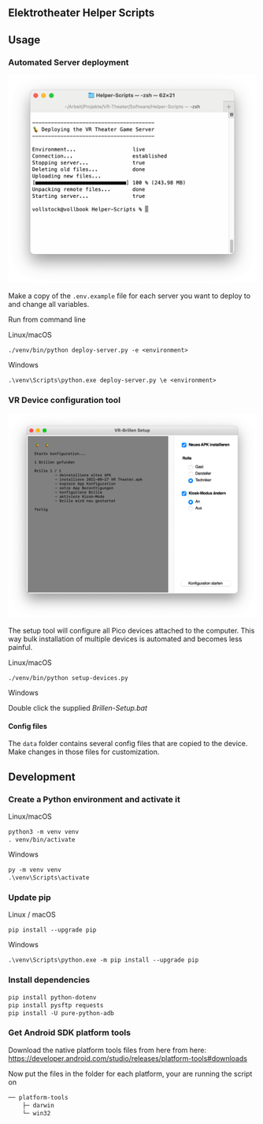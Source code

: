 ## Elektrotheater Helper Scripts


## Usage

### Automated Server deployment

![Server deploy](docs/Server-deploy.png)

Make a copy of the `.env.example` file for each server you want to deploy to and change all variables.

Run from command line

Linux/macOS

    ./venv/bin/python deploy-server.py -e <environment>

Windows

    .\venv\Scripts\python.exe deploy-server.py \e <environment>


### VR Device configuration tool

![Screenshot device setup](docs/Screenshot-device-setup.png)

The setup tool will configure all Pico devices attached to the computer. This way bulk installation of multiple devices is automated and becomes less painful.

Linux/macOS

    ./venv/bin/python setup-devices.py

Windows

Double click the supplied _Brillen-Setup.bat_


#### Config files

The `data` folder contains several config files that are copied to the device.
Make changes in those files for customization.




## Development

### Create a Python environment and activate it

Linux/macOS

    python3 -m venv venv
    . venv/bin/activate

Windows

    py -m venv venv
    .\venv\Scripts\activate

### Update pip

Linux / macOS

    pip install --upgrade pip

Windows

    .\venv\Scripts\python.exe -m pip install --upgrade pip


### Install dependencies

    pip install python-dotenv
    pip install pysftp requests
    pip install -U pure-python-adb
    


### Get Android SDK platform tools

Download the native platform tools files from here from here:
https://developer.android.com/studio/releases/platform-tools#downloads

Now put the files in the folder for each platform, your are running the script on

    ── platform-tools
        ├─ darwin
        └─ win32

